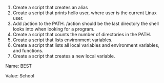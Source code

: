 1. Create a script that creates an alias
2. Create a script that prints hello user, where user is the current Linux user.
3. Add /action to the PATH. /action should be the last directory the shell looks into when looking for a program.
4. Create a script that counts the number of directories in the PATH.
5. Create a script that lists environment variables.
6. Create a script that lists all local variables and environment variables, and functions.
7. Create a script that creates a new local variable.



Name: BEST

Value: School
